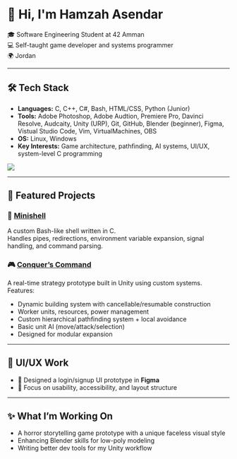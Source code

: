 # 👋 Hi, I'm Hamzah Asendar

🎓 Software Engineering Student at 42 Amman\
💻 Self-taught game developer and systems programmer\
🌍 Jordan

---

## 🛠️ Tech Stack

- **Languages:** C, C++, C#, Bash, HTML/CSS, Python (Junior)
- **Tools:** Adobe Photoshop, Adobe Audtion, Premiere Pro, Davinci Resolve, Audcaity, Unity (URP), Git, GitHub, Blender (beginner), Figma, Vistual Studio Code, Vim, VirtualMachines, OBS
- **OS:** Linux, Windows
- **Key Interests:** Game architecture, pathfinding, AI systems, UI/UX, system-level C programming

<img src="{(https://img.shields.io/badge/ChatGPT-74aa9c?style=for-the-badge&logo=openai&logoColor=white)}" />

---

## 💼 Featured Projects

### 🔧 [Minishell](https://github.com/m-darawsheh/minishell)
A custom Bash-like shell written in C.  
Handles pipes, redirections, environment variable expansion, signal handling, and command parsing.

### 🎮 [Conquer’s Command](https://github.com/Asendar1/Conqeur-s-Command)
A real-time strategy prototype built in Unity using custom systems.  
Features:
- Dynamic building system with cancellable/resumable construction
- Worker units, resources, power management
- Custom hierarchical pathfinding system + local avoidance
- Basic unit AI (move/attack/selection)
- Designed for modular expansion

---

## 🎨 UI/UX Work

- 📱 Designed a login/signup UI prototype in **Figma**
- 🧠 Focus on usability, accessibility, and layout structure

---

## ✨ What I’m Working On

- A horror storytelling game prototype with a unique faceless visual style  
- Enhancing Blender skills for low-poly modeling  
- Writing better dev tools for my Unity workflow

